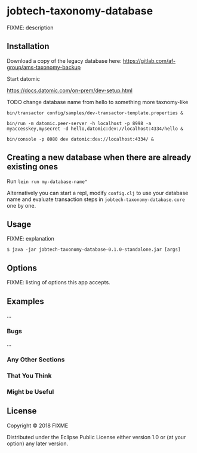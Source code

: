 # jobtech-taxonomy-database

FIXME: description

## Installation



Download a copy of the legacy database here:
https://gitlab.com/af-group/ams-taxonomy-backup


Start datomic

https://docs.datomic.com/on-prem/dev-setup.html


TODO change database name from hello to something more taxnomy-like

    bin/transactor config/samples/dev-transactor-template.properties &

    bin/run -m datomic.peer-server -h localhost -p 8998 -a myaccesskey,mysecret -d hello,datomic:dev://localhost:4334/hello &

    bin/console -p 8080 dev datomic:dev://localhost:4334/ &





## Creating a new database when there are already existing ones

Run `lein run my-database-name"`

Alternatively you can start a repl, modify `config.clj` to use your database name and
evaluate transaction steps in `jobtech-taxonomy-database.core` one by one.

## Usage

FIXME: explanation

    $ java -jar jobtech-taxonomy-database-0.1.0-standalone.jar [args]

## Options

FIXME: listing of options this app accepts.

## Examples

...

### Bugs

...

### Any Other Sections
### That You Think
### Might be Useful

## License

Copyright © 2018 FIXME

Distributed under the Eclipse Public License either version 1.0 or (at
your option) any later version.
